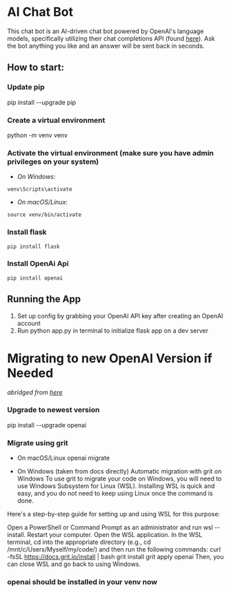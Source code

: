 # AI Chat Bot
This chat bot is an AI-driven chat bot powered by OpenAI's language models, specifically utilizing their chat completions API (found [here](https://platform.openai.com/docs/guides/text-generation/chat-completions-api)). Ask the bot anything you like and an answer will be sent back in seconds.

## How to start:
### Update pip
pip install --upgrade pip

### Create a virtual environment 
python -m venv venv

### Activate the virtual environment (make sure you have admin privileges on your system)
- *On Windows*:
```
venv\Scripts\activate
```
- *On macOS/Linux*:
``` 
source venv/bin/activate
```

###  Install flask
```
pip install flask
```

###  Install OpenAi Api
```
pip install openai
```

##  Running the App
1. Set up config by grabbing your OpenAI API key after creating an OpenAI account
2. Run python app.py in terminal to initialize flask app on a dev server

# Migrating to new OpenAI Version **if Needed**
*abridged from [here](https://github.com/openai/openai-python/discussions/742)*

### Upgrade to newest version
pip install --upgrade openai

### Migrate using grit
- On macOS/Linux
openai migrate

- On Windows
(taken from docs directly)
Automatic migration with grit on Windows
To use grit to migrate your code on Windows, you will need to use Windows Subsystem for Linux (WSL). Installing WSL is quick and easy, and you do not need to keep using Linux once the command is done.

Here's a step-by-step guide for setting up and using WSL for this purpose:

Open a PowerShell or Command Prompt as an administrator and run wsl --install.
Restart your computer.
Open the WSL application.
In the WSL terminal, cd into the appropriate directory (e.g., cd /mnt/c/Users/Myself/my/code/) and then run the following commands:
curl -fsSL https://docs.grit.io/install | bash
grit install
grit apply openai
Then, you can close WSL and go back to using Windows.

### openai should be installed in your venv now
